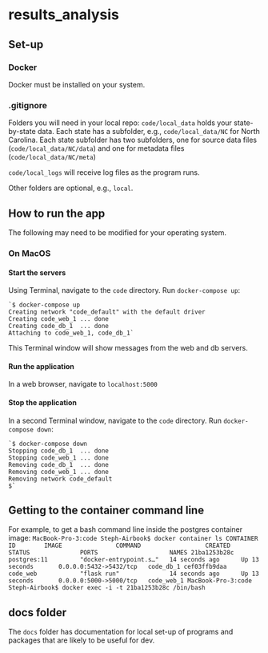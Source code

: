 # results_analysis

## Set-up

### Docker
Docker must be installed on your system.

### .gitignore
Folders you will need in your local repo:
`code/local_data` holds your state-by-state data. Each state has a subfolder, e.g., `code/local_data/NC` for North Carolina. Each state subfolder has two subfolders, one for source data files (`code/local_data/NC/data`) and one for metadata files (`code/local_data/NC/meta`)

`code/local_logs` will receive log files as the program runs.

Other folders are optional, e.g., `local`.

## How to run the app

The following may need to be modified for your operating system. 

### On MacOS 
#### Start the servers
Using Terminal, navigate to the `code` directory. Run `docker-compose up`:

    `$ docker-compose up
    Creating network "code_default" with the default driver
    Creating code_web_1 ... done
    Creating code_db_1  ... done
    Attaching to code_web_1, code_db_1`

This Terminal window will show messages from the web and db servers.

#### Run the application
In a web browser, navigate to `localhost:5000`

#### Stop the application
In a second Terminal window, navigate to the `code` directory. Run `docker-compose down`:

    `$ docker-compose down
    Stopping code_db_1  ... done
    Stopping code_web_1 ... done
    Removing code_db_1  ... done
    Removing code_web_1 ... done
    Removing network code_default
    $`

## Getting to the container command line
For example, to get a bash command line inside the postgres container image:
    `MacBook-Pro-3:code Steph-Airbook$ docker container ls
    CONTAINER ID        IMAGE               COMMAND                  CREATED             STATUS              PORTS                    NAMES
    21ba1253b28c        postgres:11         "docker-entrypoint.s…"   14 seconds ago      Up 13 seconds       0.0.0.0:5432->5432/tcp   code_db_1
    cef03ffb9daa        code_web            "flask run"              14 seconds ago      Up 13 seconds       0.0.0.0:5000->5000/tcp   code_web_1
    MacBook-Pro-3:code Steph-Airbook$ docker exec -i -t 21ba1253b28c /bin/bash
`

## docs folder
The `docs` folder has documentation for local set-up of programs and packages that are likely to be useful for dev.
